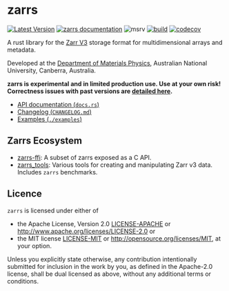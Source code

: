 # zarrs

[![Latest Version](https://img.shields.io/crates/v/zarrs.svg)](https://crates.io/crates/zarrs)
[![zarrs documentation](https://docs.rs/zarrs/badge.svg)](https://docs.rs/zarrs)
![msrv](https://img.shields.io/crates/msrv/zarrs)
[![build](https://github.com/LDeakin/zarrs/actions/workflows/ci.yml/badge.svg)](https://github.com/LDeakin/zarrs/actions/workflows/ci.yml)
[![codecov](https://codecov.io/gh/LDeakin/zarrs/graph/badge.svg?token=OBKJQNAZPP)](https://codecov.io/gh/LDeakin/zarrs)

A rust library for the [Zarr V3](https://zarr.dev) storage format for multidimensional arrays and metadata.

Developed at the [Department of Materials Physics](https://physics.anu.edu.au/research/mp/), Australian National University, Canberra, Australia.

**zarrs is experimental and in limited production use. Use at your own risk! Correctness issues with past versions are [detailed here](https://github.com/LDeakin/zarrs/blob/main/doc/correctness_issues.md).**

- [API documentation (`docs.rs`)](https://docs.rs/zarrs/latest/zarrs/)
- [Changelog (`CHANGELOG.md`)](./CHANGELOG.md)
- [Examples (`./examples`)](./examples)

## Zarrs Ecosystem
- [zarrs-ffi](https://github.com/LDeakin/zarrs-ffi): A subset of zarrs exposed as a C API.
- [zarrs_tools](https://github.com/LDeakin/zarrs_tools): Various tools for creating and manipulating Zarr v3 data. Includes `zarrs` benchmarks.

## Licence
`zarrs` is licensed under either of
 - the Apache License, Version 2.0 [LICENSE-APACHE](./LICENCE-APACHE) or <http://www.apache.org/licenses/LICENSE-2.0> or
 - the MIT license [LICENSE-MIT](./LICENCE-MIT) or <http://opensource.org/licenses/MIT>, at your option.

Unless you explicitly state otherwise, any contribution intentionally submitted for inclusion in the work by you, as defined in the Apache-2.0 license, shall be dual licensed as above, without any additional terms or conditions.
